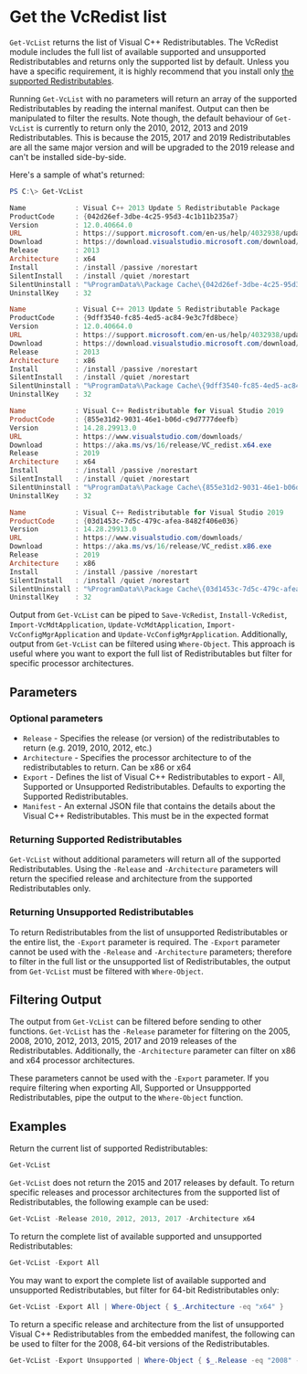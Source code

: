 # Get the VcRedist list

`Get-VcList` returns the list of Visual C++ Redistributables. The VcRedist module includes the full list of available supported and unsupported  Redistributables and returns only the supported list by default. Unless you have a specific requirement, it is highly recommend that you install only [the supported Redistributables](https://support.microsoft.com/en-au/help/2977003/the-latest-supported-visual-c-downloads).

Running `Get-VcList` with no parameters will return an array of the supported Redistributables by reading the internal manifest. Output can then be manipulated to filter the results. Note though, the default behaviour of `Get-VcList` is currently to return only the 2010, 2012, 2013 and 2019 Redistributables. This is because the 2015, 2017 and 2019 Redistributables are all the same major version and will be upgraded to the 2019 release and can't be installed side-by-side.

Here's a sample of what's returned:

```powershell
PS C:\> Get-VcList

Name            : Visual C++ 2013 Update 5 Redistributable Package
ProductCode     : {042d26ef-3dbe-4c25-95d3-4c1b11b235a7}
Version         : 12.0.40664.0
URL             : https://support.microsoft.com/en-us/help/4032938/update-for-visual-c-2013-redistributable-package
Download        : https://download.visualstudio.microsoft.com/download/pr/10912041/cee5d6bca2ddbcd039da727bf4acb48a/vcredist_x64.exe
Release         : 2013
Architecture    : x64
Install         : /install /passive /norestart
SilentInstall   : /install /quiet /norestart
SilentUninstall : "%ProgramData%\Package Cache\{042d26ef-3dbe-4c25-95d3-4c1b11b235a7}\vcredist_x64.exe" /uninstall /quiet /noreboot
UninstallKey    : 32

Name            : Visual C++ 2013 Update 5 Redistributable Package
ProductCode     : {9dff3540-fc85-4ed5-ac84-9e3c7fd8bece}
Version         : 12.0.40664.0
URL             : https://support.microsoft.com/en-us/help/4032938/update-for-visual-c-2013-redistributable-package
Download        : https://download.visualstudio.microsoft.com/download/pr/10912113/5da66ddebb0ad32ebd4b922fd82e8e25/vcredist_x86.exe
Release         : 2013
Architecture    : x86
Install         : /install /passive /norestart
SilentInstall   : /install /quiet /norestart
SilentUninstall : "%ProgramData%\Package Cache\{9dff3540-fc85-4ed5-ac84-9e3c7fd8bece}\vcredist_x86.exe" /uninstall /quiet /noreboot
UninstallKey    : 32

Name            : Visual C++ Redistributable for Visual Studio 2019
ProductCode     : {855e31d2-9031-46e1-b06d-c9d7777deefb}
Version         : 14.28.29913.0
URL             : https://www.visualstudio.com/downloads/
Download        : https://aka.ms/vs/16/release/VC_redist.x64.exe
Release         : 2019
Architecture    : x64
Install         : /install /passive /norestart
SilentInstall   : /install /quiet /norestart
SilentUninstall : "%ProgramData%\Package Cache\{855e31d2-9031-46e1-b06d-c9d7777deefb}\VC_redist.x64.exe" /uninstall /quiet /noreboot
UninstallKey    : 32

Name            : Visual C++ Redistributable for Visual Studio 2019
ProductCode     : {03d1453c-7d5c-479c-afea-8482f406e036}
Version         : 14.28.29913.0
URL             : https://www.visualstudio.com/downloads/
Download        : https://aka.ms/vs/16/release/VC_redist.x86.exe
Release         : 2019
Architecture    : x86
Install         : /install /passive /norestart
SilentInstall   : /install /quiet /norestart
SilentUninstall : "%ProgramData%\Package Cache\{03d1453c-7d5c-479c-afea-8482f406e036}\VC_redist.x86.exe" /uninstall /quiet /noreboot
UninstallKey    : 32
```

Output from `Get-VcList` can be piped to `Save-VcRedist`, `Install-VcRedist`, `Import-VcMdtApplication`, `Update-VcMdtApplication`, `Import-VcConfigMgrApplication` and `Update-VcConfigMgrApplication`. Additionally, output from `Get-VcList` can be filtered using `Where-Object`. This approach is useful where you want to export the full list of Redistributables but filter for specific processor architectures.

## Parameters

### Optional parameters

* `Release` - Specifies the release (or version) of the redistributables to return (e.g. 2019, 2010, 2012, etc.)
* `Architecture` - Specifies the processor architecture to of the redistributables to return. Can be x86 or x64
* `Export` - Defines the list of Visual C++ Redistributables to export - All, Supported or Unsupported Redistributables. Defaults to exporting the Supported Redistributables.
* `Manifest` - An external JSON file that contains the details about the Visual C++ Redistributables. This must be in the expected format

### Returning Supported Redistributables

`Get-VcList` without additional parameters will return all of the supported Redistributables. Using the `-Release` and `-Architecture` parameters will return the specified release and architecture from the supported Redistributables only.

### Returning Unsupported Redistributables

To return Redistributables from the list of unsupported Redistributables or the entire list, the `-Export` parameter is required. The `-Export` parameter cannot be used with the `-Release` and `-Architecture` parameters; therefore to filter in the full list or the unsupported list of Redistributables, the output from `Get-VcList` must be filtered with `Where-Object`.

## Filtering Output

The output from `Get-VcList` can be filtered before sending to other functions. `Get-VcList` has the `-Release` parameter for filtering on the 2005, 2008, 2010, 2012, 2013, 2015, 2017 and 2019 releases of the Redistributables. Additionally, the `-Architecture` parameter can filter on x86 and x64 processor architectures.

These parameters cannot be used with the `-Export` parameter. If you require filtering when exporting All, Supported or Unsuppported Redistributables, pipe the output to the `Where-Object` function.

## Examples

Return the current list of supported Redistributables:

```powershell
Get-VcList
```

`Get-VcList` does not return the 2015 and 2017 releases by default. To return specific releases and processor architectures from the supported list of Redistributables, the following example can be used:

```powershell
Get-VcList -Release 2010, 2012, 2013, 2017 -Architecture x64
```

To return the complete list of available supported and unsupported Redistributables:

```powershell
Get-VcList -Export All
```

You may want to export the complete list of available supported and unsupported Redistributables, but filter for 64-bit Redistributables only:

```powershell
Get-VcList -Export All | Where-Object { $_.Architecture -eq "x64" }
```

To return a specific release and architecture from the list of unsupported Visual C++ Redistributables from the embedded manifest, the following can be used to filter for the 2008, 64-bit versions of the Redistributables.

```powershell
Get-VcList -Export Unsupported | Where-Object { $_.Release -eq "2008" -and $_.Architecture -eq "x64" }
```
